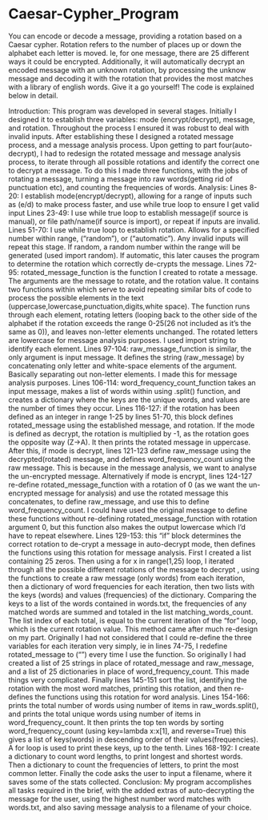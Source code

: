 # Caesar-Cypher_Program
 You can encode or decode a message, providing a rotation based on a Caesar cypher. Rotation refers to the number of places up or down the alphabet each letter is moved. Ie, for one message, there are 25 different ways it could be encrypted. Additionally, it will automatically decrypt an encoded message with an unknown rotation, by processing the unknow message and decoding it with the rotation that provides the most matches with a library of english words. Give it a go yourself! The code is explained below in detail.
 
 Introduction: 
This program was developed in several stages. Initially I designed it to establish three variables: mode (encrypt/decrypt), message, and rotation. Throughout the process I ensured it was robust to deal with invalid inputs. After establishing these I designed a rotated message process, and a message analysis process. Upon getting to part four(auto-decrypt), I had to redesign the rotated message and message analysis process, to iterate through all possible rotations and identify the correct one to decrypt a message. To do this I made three functions, with the jobs of rotating a message, turning a message into raw words(getting rid of punctuation etc), and counting the frequencies of words.
Analysis:
Lines 8-20: I establish mode(encrypt/decrypt), allowing for a range of inputs such as (e/d) to make process faster, and use while true loop to ensure I get valid input
Lines 23-49: I use while true loop to establish message(if source is manual), or file path/name(if source is import), or repeat if inputs are invalid.
Lines 51-70: I use while true loop to establish rotation. Allows for a specified number within range, (“random”), or (“automatic”). Any invalid inputs will repeat this stage. If random, a random number within the range will be generated (used import random). If automatic, this later causes the program to determine the rotation which correctly de-crypts the message. 
Lines 72-95: rotated_message_function is the function I created to rotate a message. The arguments are the message to rotate, and the rotation value. It contains two functions within which serve to avoid repeating similar bits of code to process the possible elements in the text (uppercase,lowercase,punctuation,digits,white space). The function runs through each element, rotating letters (looping back to the other side of the alphabet if the rotation exceeds the range 0-25(26 not included as it’s the same as 0)), and leaves non-letter elements unchanged. The rotated letters are lowercase for message analysis purposes. I used import string to identify each element.
Lines 97-104: raw_message_function  is similar, the only argument is input message. It defines the string (raw_message) by concatenating only letter and white-space elements of the argument. Basically separating out non-letter elements. I made this for message analysis purposes.
Lines 106-114:  word_frequency_count_function takes an input message, makes a list of words within using .split() function, and creates a dictionary where the keys are the unique words, and values are the number of times they occur. 
Lines 116-127: if the rotation has been defined as an integer in range 1-25 by lines 51-70, this block defines rotated_message using the established message, and rotation. If the mode is defined as decrypt, the rotation is multiplied by -1, as the rotation goes the opposite way (Z->A). It then prints the rotated message in uppercase. After this, if mode is decrypt, lines 121-123 define raw_message using the decrypted(rotated) message, and defines word_frequency_count using the raw message. This is because in the message analysis, we want to analyse the un-encrypted message. Alternatively if mode is encrypt, lines 124-127 re-define rotated_message_function with a rotation of 0 (as we want the un-encrypted message for analysis) and use the rotated message this concatenates, to define raw_message, and use this to define word_frequency_count. I could have used the original message to define these functions without re-defining rotated_message_function with rotation argument 0, but this function also makes the output lowercase which I’d have to repeat elsewhere.
Lines 129-153: this “if” block determines the correct rotation to de-crypt a message in auto-decrypt mode, then defines the functions using this rotation for message analysis. First I created a list containing 25 zeros. Then using a for x in range(1,25) loop, I iterated through all the possible different rotations of the message to decrypt , using the functions to create a raw message (only words) from each iteration, then a dictionary of word frequencies for each iteration, then two lists with the keys (words) and values (frequencies) of the dictionary. Comparing the keys to a list of the words contained in words.txt, the frequencies of any matched words are summed and totaled in the list matching_words_count. The list index of each total, is equal to the current iteration of the “for” loop, which is the current rotation value. This method came after much re-design on my part. Originally I had not considered that I could re-define the three variables for each iteration very simply, ie in lines 74-75, I redefine rotated_message to (“”) every time I use the function. So originally I had created a list of 25 strings in place of rotated_message and raw_message, and a list of 25 dictionaries in place of word_frequency_count. This made things very complicated. Finally lines 145-151 sort the list, identifying the rotation with the most word matches, printing this rotation, and then re-defines the functions using this rotation for word analysis.
Lines 154-166: prints the total number of words using number of items in raw_words.split(), and prints the total unique words using number of items in word_frequency_count. It then prints the top ten words by sorting word_frequency_count (using key=lambda x:x[1], and reverse=True) this gives a list of keys(words) in descending order of their values(frequencies). A for loop is used to print these keys, up to the tenth. 
Lines 168-192: I create a dictionary to  count word lengths, to print longest and shortest words. Then a dictionary to count the frequencies of letters, to print the most common letter. Finally the code asks the user to input a filename, where it saves some of the stats collected.
Conclusion: My program accomplishes all tasks required in the brief, with the added extras of auto-decrypting the message for the user, using the highest number word matches with words.txt, and also saving message analysis to a filename of your choice.

